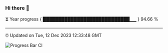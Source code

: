 ### Hi there 👋

⏳ Year progress { ████████████████████████████▁▁ } 94.66 %

---

⏰ Updated on Tue, 12 Dec 2023 12:33:48 GMT

![Progress Bar CI](https://github.com/ZhaoGui/ZhaoGui/workflows/Progress%20Bar%20CI/badge.svg)
